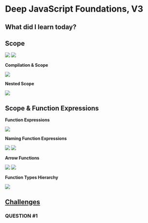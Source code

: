 <h1>Deep JavaScript Foundations, V3</h1>
<h2>What did I learn today?</h2>
<h2>Scope</h2>
<img src="https://github.com/Rawan969/Mastering-JavaScript-in-20-Days/assets/121896627/6f9bcb9b-f83b-4fcc-909b-532027e3c747">
<img src="https://github.com/Rawan969/Mastering-JavaScript-in-20-Days/assets/121896627/a3cb5b2e-c989-41c2-8f8a-da9f1d3d753b">
<p><strong>Compilation & Scope</strong></p>
<img src="https://github.com/Rawan969/Mastering-JavaScript-in-20-Days/assets/121896627/cebac686-b8bc-4628-b047-87f1c01ab986">
<p><strong>Nested Scope</strong></p>
<img src="https://github.com/Rawan969/Mastering-JavaScript-in-20-Days/assets/121896627/9a759d35-d092-4722-bef6-92ae2e1059d6">
<h2>Scope & Function Expressions</h2>
<p><strong>Function Expressions</strong></p>
<img src="https://github.com/Rawan969/Mastering-JavaScript-in-20-Days/assets/121896627/879c8085-040b-41a0-8e08-e9115db5fe61">
<p><strong>Naming Function Expressions</strong></p>
<img src="https://github.com/Rawan969/Mastering-JavaScript-in-20-Days/assets/121896627/d776b651-5499-49e5-bf60-cd0cfe43da70">
<img src="https://github.com/Rawan969/Mastering-JavaScript-in-20-Days/assets/121896627/8c1f2dcd-5915-4219-b18f-cd380cf1fa54">
<p><strong>Arrow Functions</strong></p>
<img src="https://github.com/Rawan969/Mastering-JavaScript-in-20-Days/assets/121896627/c85fc20d-73f3-44c4-9dc5-a4dc753d149f">
<img src="https://github.com/Rawan969/Mastering-JavaScript-in-20-Days/assets/121896627/8fd07b8a-6f4d-4eca-afe1-6f0e1128471c">
<p><strong>Function Types Hierarchy</strong></p>
<img src="https://github.com/Rawan969/Mastering-JavaScript-in-20-Days/assets/121896627/a15fb681-1ca6-4b53-85e4-17b0b7f54093">
</br>
<h2><a href="https://github.com/orjwan-alrajaby/gsg-QA-Nablus-training-2023/blob/main/learning-sprint-1/week3%20-%20deep-javascript-foundations-v3/day%203/tasks.md">Challenges</a></h2>
<h3>QUESTION #1</h3>
<div>
  
</div>

